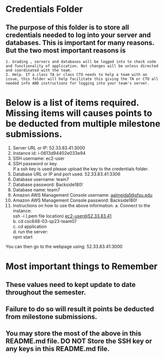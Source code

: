 # Credentials Folder

## The purpose of this folder is to store all credentials needed to log into your server and databases. This is important for many reasons. But the two most important reasons is
    1. Grading , servers and databases will be logged into to check code and functionality of application. Not changes will be unless directed and coordinated with the team.
    2. Help. If a class TA or class CTO needs to help a team with an issue, this folder will help facilitate this giving the TA or CTO all needed info AND instructions for logging into your team's server. 


# Below is a list of items required. Missing items will causes points to be deducted from multiple milestone submissions.

1. Server URL or IP: 52.33.83.41:3000
2. Instance id: i-0613d94402e033e94
3. SSH username: ec2-user
4. SSH password or key.
    <br> If a ssh key is used please upload the key to the credentials folder.
4. Database URL or IP and port used.
    52.33.83.41:3306
5. Database username: team7
6. Database password: Backside180!
7. Database name: team7
8. Amazon AWS Management Console username: aalmeida1@sfsu.edu
9. Amazon AWS Management Console password: Backside180!
9. Instructions on how to use the above information.
a. Connect to the instance: <br>
ssh -i (.pem file location) ec2-user@52.33.83.41 <br>
b. cd csc648-03-sp23-team07 <br>
c. cd application <br>
d. run the server: <br>
npm start <br>

You can then go to the webpage using: 52.33.83.41:3000

# Most important things to Remember
## These values need to kept update to date throughout the semester. <br>
## <strong>Failure to do so will result it points be deducted from milestone submissions.</strong><br>
## You may store the most of the above in this README.md file. DO NOT Store the SSH key or any keys in this README.md file.


